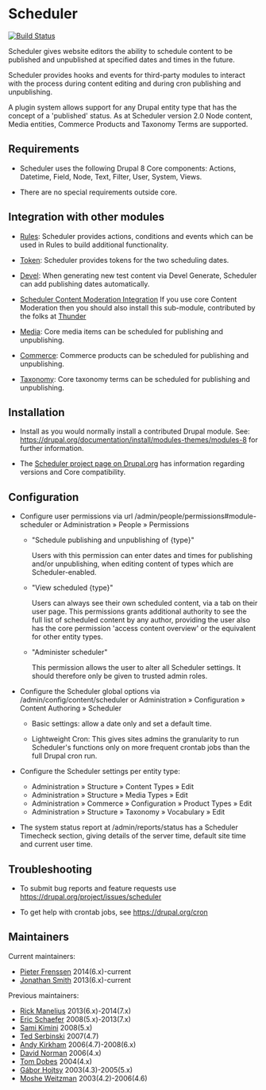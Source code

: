 # Scheduler

[![Build Status](https://travis-ci.org/jonathan1055/scheduler.svg?branch=8.x-1.x)](https://travis-ci.org/jonathan1055/scheduler)

Scheduler gives website editors the ability to schedule content to be published
and unpublished at specified dates and times in the future.

Scheduler provides hooks and events for third-party modules to interact with the
process during content editing and during cron publishing and unpublishing.

A plugin system allows support for any Drupal entity type that has the concept
of a 'published' status. As at Scheduler version 2.0 Node content, Media
entities, Commerce Products and Taxonomy Terms are supported.

## Requirements

 * Scheduler uses the following Drupal 8 Core components: Actions, Datetime,
   Field, Node, Text, Filter, User, System, Views.

 * There are no special requirements outside core.

## Integration with other modules

 * [Rules](https://www.drupal.org/project/rules):
     Scheduler provides actions, conditions and events which can be used in
     Rules to build additional functionality.

 * [Token](https://www.drupal.org/project/token):
     Scheduler provides tokens for the two scheduling dates.

 * [Devel](https://www.drupal.org/project/devel):
     When generating new test content via Devel Generate, Scheduler can add
     publishing dates automatically.

 * [Scheduler Content Moderation Integration](https://www.drupal.org/project/scheduler_content_moderation_integration)
     If you use core Content Moderation then you should also install this
     sub-module, contributed by the folks at [Thunder](https://www.drupal.org/thunder)

 * [Media](https://www.drupal.org/docs/8/core/modules/media):
     Core media items can be scheduled for publishing and unpublishing.

 * [Commerce](https://www.drupal.org/project/commerce):
     Commerce products can be scheduled for publishing and unpublishing.

 * [Taxonomy](https://www.drupal.org/docs/8/core/modules/taxonomy):
     Core taxonomy terms can be scheduled for publishing and unpublishing.

## Installation

 * Install as you would normally install a contributed Drupal module. See:
     https://drupal.org/documentation/install/modules-themes/modules-8
     for further information.

 * The [Scheduler project page on Drupal.org](https://drupal.org/project/scheduler)
   has information regarding versions and Core compatibility.

## Configuration

 * Configure user permissions via url /admin/people/permissions#module-scheduler
   or Administration » People » Permissions

   - "Schedule publishing and unpublishing of {type}"

     Users with this permission can enter dates and times for publishing and/or
     unpublishing, when editing content of types which are Scheduler-enabled.

   - "View scheduled {type}"

     Users can always see their own scheduled content, via a tab on their user
     page. This permissions grants additional authority to see the full list of
     scheduled content by any author, providing the user also has the core
     permission 'access content overview' or the equivalent for other entity
     types.

   - "Administer scheduler"

     This permission allows the user to alter all Scheduler settings. It should
     therefore only be given to trusted admin roles.

 * Configure the Scheduler global options via /admin/config/content/scheduler
   or Administration » Configuration » Content Authoring » Scheduler

   - Basic settings: allow a date only and set a default time.

   - Lightweight Cron: This gives sites admins the granularity to run
     Scheduler's functions only on more frequent crontab jobs than the full
     Drupal cron run.

 * Configure the Scheduler settings per entity type:
   - Administration » Structure » Content Types » Edit
   - Administration » Structure » Media Types » Edit
   - Administration » Commerce » Configuration » Product Types » Edit
   - Administration » Structure » Taxonomy » Vocabulary » Edit

 * The system status report at /admin/reports/status has a Scheduler Timecheck
   section, giving details of the server time, default site time and current
   user time.

## Troubleshooting

 * To submit bug reports and feature requests use
     https://drupal.org/project/issues/scheduler

 * To get help with crontab jobs, see https://drupal.org/cron

## Maintainers

Current maintainers:
- [Pieter Frenssen](https://www.drupal.org/u/pfrenssen) 2014(6.x)-current
- [Jonathan Smith](https://www.drupal.org/u/jonathan1055) 2013(6.x)-current

Previous maintainers:
- [Rick Manelius](https://www.drupal.org/u/rickmanelius) 2013(6.x)-2014(7.x)
- [Eric Schaefer](https://www.drupal.org/u/eric-schaefer) 2008(5.x)-2013(7.x)
- [Sami Kimini](https://www.drupal.org/u/skiminki) 2008(5.x)
- [Ted Serbinski](https://www.drupal.org/u/m3avrck) 2007(4.7)
- [Andy Kirkham](https://www.drupal.org/u/ajk) 2006(4.7)-2008(6.x)
- [David Norman](https://www.drupal.org/u/deekayen) 2006(4.x)
- [Tom Dobes](https://www.drupal.org/user/4179) 2004(4.x)
- [Gábor Hojtsy](https://www.drupal.org/u/gábor-hojtsy) 2003(4.3)-2005(5.x)
- [Moshe Weitzman](https://www.drupal.org/u/moshe-weitzman) 2003(4.2)-2006(4.6)
